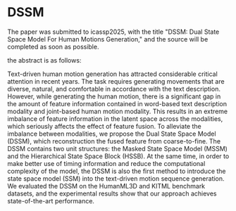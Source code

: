 # DSSM
The paper was submitted to icassp2025, with the title "DSSM: Dual State Space Model For Human Motions Generation," and the source will be completed as soon as possible.

the abstract is as follows:

Text-driven human motion generation has attracted considerable critical attention in recent years. The task requires generating movements that are diverse, natural, and comfortable in accordance with the text description. However, while generating the human motion, there is a significant gap in the amount of feature information contained in word-based text description modality and joint-based human motion modality. This results in an extreme imbalance of feature information in the latent space across the modalities, which seriously affects the effect of feature fusion. To alleviate the imbalance between modalities, we propose the Dual State Space Model (DSSM), which reconstruction the fused feature from coarse-to-fine. The DSSM contains two unit structures: the Masked State Space Model (MSSM) and the Hierarchical State Space Block (HSSB). At the same time, in order to make better use of timing information and reduce the computational complexity of the model, the DSSM is also the first method to introduce the state space model (SSM) into the text-driven motion sequence generation. We evaluated the DSSM on the HumanML3D and KITML benchmark datasets, and the experimental results show that our approach achieves state-of-the-art performance. 
